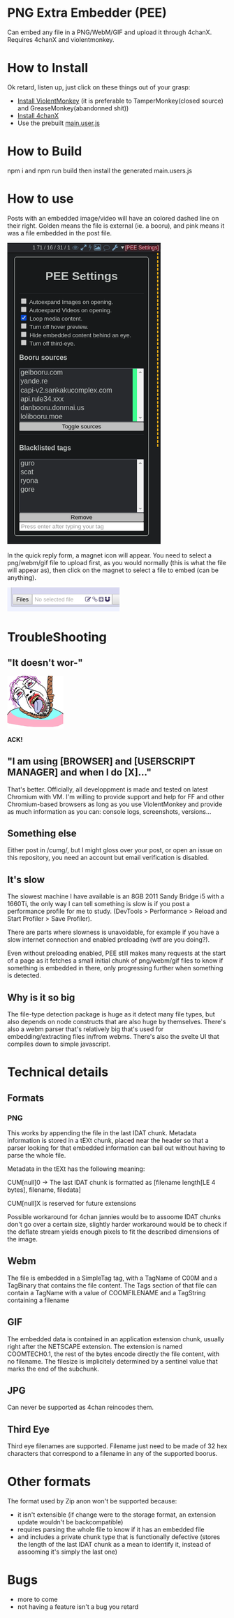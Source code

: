 PNG Extra Embedder (PEE)
========================

Can embed any file in a PNG/WebM/GIF and upload it through 4chanX.
Requires 4chanX and violentmonkey.

How to Install
==============

Ok retard, listen up, just click on these things out of your grasp:
- [Install ViolentMonkey](https://violentmonkey.github.io/get-it/) (it is preferable to TamperMonkey(closed source) and GreaseMonkey(abandonned shit))
- [Install 4chanX](https://www.4chan-x.net/builds/4chan-X.user.js)
- Use the prebuilt [main.user.js](https://shoujo.coom.tech/main.user.js)

How to Build
============

npm i and npm run build
then install the generated main.users.js


How to use
==========

Posts with an embedded image/video will have an colored dashed line on their right. Golden means the file is external (ie. a booru), and pink means it was a file embedded in the post file.

![eye](settings.png)

In the quick reply form, a magnet icon will appear.
You need to select a png/webm/gif file to upload first, as you would normally (this is what the file will appear as), then click on the magnet to select a file to embed (can be anything).

![qr](screen.png)


# TroubleShooting

## "It doesn't wor-"
![ACK](ack.png)

**ACK!**

## "I am using [BROWSER] and [USERSCRIPT MANAGER] and when I do [X]..."

That's better. Officially, all developpment is made and tested on latest Chromium with VM. I'm willing to provide support and help for FF and other Chromium-based browsers as long as you use ViolentMonkey and provide as much information as you can: console logs, screenshots, versions...

## Something else

Either post in /cumg/, but I might gloss over your post, or open an issue on this repository, you need an account but email verification is disabled.

## It's slow

The slowest machine I have available is an 8GB 2011 Sandy Bridge i5 with a 1660Ti, the only way I can tell something is slow is if you post a performance profile for me to study. (DevTools > Performance > Reload and Start Profiler > Save Profiler).

There are parts where slowness is unavoidable, for example if you have a slow internet connection and enabled preloading (wtf are you doing?).

Even without preloading enabled, PEE still makes many requests at the start of a page as it fetches a small initial chunk of png/webm/gif files to know if something is embedded in there, only progressing further when something is detected.

## Why is it so big

The file-type detection package is huge as it detect many file types, but also depends on node constructs that are also huge by themselves. There's also a webm parser that's relatively big that's used for embedding/extracting files in/from webms. There's also the svelte UI that compiles down to simple javascript.

# Technical details

## Formats

### PNG

This works by appending the file in the last IDAT chunk.
Metadata information is stored in a tEXt chunk, placed near the header so that a parser looking for that embedded information can bail out without having to parse the whole file.

Metadata in the tEXt has the following meaning:

CUM[null]0 -> The last IDAT chunk is formatted as [filename length[LE 4 bytes], filename, filedata]

CUM[null]X is reserved for future extensions

Possible workaround for 4chan jannies would be to assoome IDAT chunks don't go over a certain size, slightly harder workaround would be to check if the deflate stream yields enough pixels to fit the described dimensions of the image. 


Webm
----
The file is embedded in a SimpleTag tag, with a TagName of C00M and a TagBinary that contains the file content.
The Tags section of that file can contain a TagName with a value of COOMFILENAME and a TagString containing a filename

GIF
---

The embedded data is contained in an application extension chunk, usually right after the NETSCAPE extension.
The extension is named COOMTECH0.1, the rest of the bytes encode directly the file content, with no filename. The filesize is implicitely determined by a sentinel value that marks the end of the subchunk.

JPG
---

Can never be supported as 4chan reincodes them.

Third Eye
---------

Third eye filenames are supported.
Filename just need to be made of 32 hex characters that correspond to a filename in any of the supported boorus.

Other formats
=============

The format used by Zip anon won't be supported because:
- it isn't extensible (if change were to the storage format, an extension update wouldn't be backcompatible)
- requires parsing the whole file to know if it has an embedded file
- and includes a private chunk type that is functionally defective (stores the length of the last IDAT chunk as a mean to identify it, instead of assooming it's simply the last one)

Bugs
====

- more to come
- not having a feature isn't a bug you retard